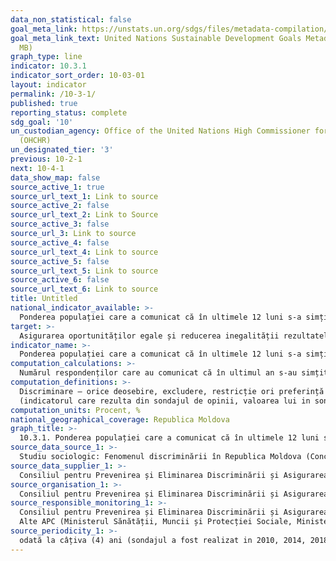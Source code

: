 ```yaml
---
data_non_statistical: false
goal_meta_link: https://unstats.un.org/sdgs/files/metadata-compilation/Metadata-Goal-10.pdf
goal_meta_link_text: United Nations Sustainable Development Goals Metadata (PDF 4.0
  MB)
graph_type: line
indicator: 10.3.1
indicator_sort_order: 10-03-01
layout: indicator
permalink: /10-3-1/
published: true
reporting_status: complete
sdg_goal: '10'
un_custodian_agency: Office of the United Nations High Commissioner for Human Rights
  (OHCHR)
un_designated_tier: '3'
previous: 10-2-1
next: 10-4-1
data_show_map: false
source_active_1: true
source_url_text_1: Link to source
source_active_2: false
source_url_text_2: Link to Source
source_active_3: false
source_url_3: Link to source
source_active_4: false
source_url_text_4: Link to source
source_active_5: false
source_url_text_5: Link to source
source_active_6: false
source_url_text_6: Link to source
title: Untitled
national_indicator_available: >-
  Ponderea populației care a comunicat că în ultimele 12 luni s-a simțit  vreodată discriminată sau hărțuită în baza unui motiv interzis de dreptul internațional al drepturilor omului
target: >-
  Asigurarea oportunităților egale și reducerea inegalității rezultatelor, inclusiv prin  eliminarea legilor, politicilor și practicilor discriminatorii, și promovarea legislației, politicilor și acțiunilor corespunzătoare în acest sens
indicator_name: >-
  Ponderea populației care a comunicat că în ultimele 12 luni s-a simțit  vreodată discriminată sau hărțuită în baza unui motiv interzis de dreptul internațional al drepturilor omului
computation_calculations: >-
  Numărul respondenților care au comunicat că în ultimul an s-au simțit vreodată că au fost tratați diferit/discriminați sau hărțuiți în baza unui motiv interzis de dreptul internațional al drepturilor omului, raportat la numărul total de respondenți participanți la sondaj *100
computation_definitions: >-
  Discriminare – orice deosebire, excludere, restricție ori preferință în drepturi și libertăți a persoanei sau a unui grup de persoane, precum și susținerea comportamentului discriminatoriu bazat pe criteriile reale, stipulate de prezenta lege sau pe criterii presupuse; Hărțuire – orice comportament nedorit care conduce la crearea unui mediu intimidant, ostil, degradant, umilitor sau ofensator, având drept scop sau efect lezarea demnității unei persoane pe baza criteriilor stipulate de  Legea cu privire la asigurarea egalității nr 121 din  25.05.2012 cu privire la asigurarea egalității.<br> 
  (indicatorul care rezulta din sondajul de opinii, valoarea lui in sondajele 2010 = 24%, 2014 = 19.5% , 2018 - 26%)
computation_units: Procent, %
national_geographical_coverage: Republica Moldova
graph_title: >-
  10.3.1. Ponderea populației care a comunicat că în ultimele 12 luni s-a simțit  vreodată discriminată sau hărțuită în baza unui motiv interzis de dreptul internațional al drepturilor omului
source_data_source_1: >-
  Studiu sociologic: Fenomenul discriminării în Republica Moldova (Concept discutat cu  Consiliul pentru prevenirea și eliminarea discriminării și asigurarea egalității (CPEDAE)
source_data_supplier_1: >-
  Consiliul pentru Prevenirea și Eliminarea Discriminării și Asigurarea Egalității
source_organisation_1: >-
  Consiliul pentru Prevenirea și Eliminarea Discriminării și Asigurarea Egalității
source_responsible_monitoring_1: >-
  Consiliul pentru Prevenirea și Eliminarea Discriminării și Asigurarea Egalității<br> 
  Alte APC (Ministerul Sănătății, Muncii și Protecției Sociale, Ministerul Afacerilor Interne, Ministerul Justiției)
source_periodicity_1: >-
  odată la câțiva (4) ani (sondajul a fost realizat in 2010, 2014, 2018)
---
```

